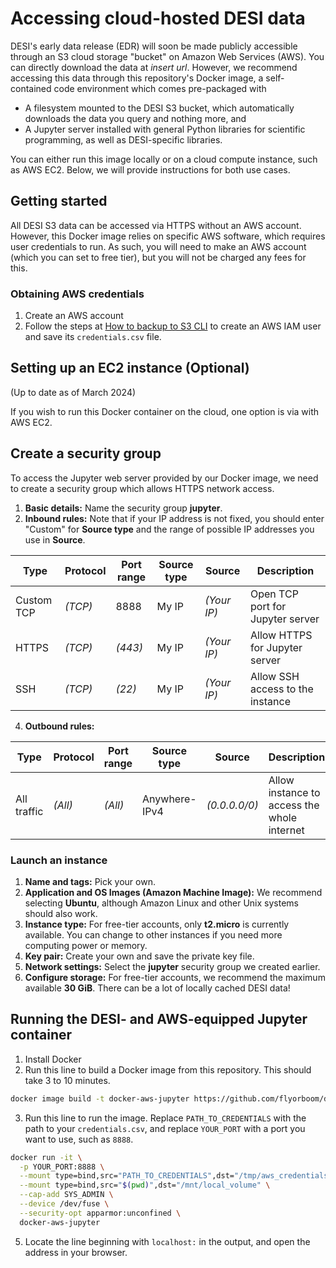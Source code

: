 # Accessing cloud-hosted DESI data

DESI's early data release (EDR) will soon be made publicly accessible through an S3 cloud storage "bucket" on Amazon Web Services (AWS). 
You can directly download the data at _insert url_.
However, we recommend accessing this data through this repository's Docker image,
a self-contained code environment which comes pre-packaged with
* A filesystem mounted to the DESI S3 bucket, which automatically downloads the data you query and nothing more, and
* A Jupyter server installed with general Python libraries for scientific programming, as well as DESI-specific libraries.

You can either run this image locally or on a cloud compute instance, such as AWS EC2. 
Below, we will provide instructions for both use cases.

## Getting started

All DESI S3 data can be accessed via HTTPS without an AWS account.
However, this Docker image relies on specific AWS software, which requires user credentials to run.
As such, you will need to make an AWS account (which you can set to free tier), but you will not be charged any fees for this.

### Obtaining AWS credentials

1. Create an AWS account
2. Follow the steps at [How to backup to S3 CLI](https://aws.amazon.com/getting-started/hands-on/backup-to-s3-cli/)
   to create an AWS IAM user and save its `credentials.csv` file.

## Setting up an EC2 instance (Optional)

(Up to date as of March 2024)

If you wish to run this Docker container on the cloud, one option is via with AWS EC2.

## Create a security group

To access the Jupyter web server provided by our Docker image, 
we need to create a security group which allows HTTPS network access.

1. **Basic details:** Name the security group **jupyter**.
2. **Inbound rules:** Note that if your IP address is not fixed,
   you should enter "Custom" for **Source type** and the range of possible IP addresses you use in **Source**.

| Type       | Protocol | Port range | Source type | Source      | Description
| ----       | -------- | ---------- | ----------- | ------      | -----------
| Custom TCP | _(TCP)_  | 8888       | My IP       | _(Your IP)_ | Open TCP port for Jupyter server
| HTTPS      | _(TCP)_  | _(443)_    | My IP       | _(Your IP)_ | Allow HTTPS for Jupyter server
| SSH        | _(TCP)_  | _(22)_     | My IP       | _(Your IP)_ | Allow SSH access to the instance

4. **Outbound rules:**

| Type        | Protocol | Port range | Source type   | Source        | Description
| ----        | -------- | ---------- | -----------   | ------        | -----------
| All traffic | _(All)_  | _(All)_    | Anywhere-IPv4 | _(0.0.0.0/0)_ | Allow instance to access the whole internet

### Launch an instance

1. **Name and tags:** Pick your own.
2. **Application and OS Images (Amazon Machine Image):** We recommend selecting **Ubuntu**, although Amazon Linux and other Unix systems should also work.
3. **Instance type:** For free-tier accounts, only **t2.micro** is currently available.
   You can change to other instances if you need more computing power or memory.
4. **Key pair:** Create your own and save the private key file.
5. **Network settings:** Select the **jupyter** security group we created earlier.
6. **Configure storage:** For free-tier accounts, we recommend the maximum available **30 GiB**. There can be a lot of locally cached DESI data!

## Running the DESI- and AWS-equipped Jupyter container

1. Install Docker
2. Run this line to build a Docker image from this repository. This should take 3 to 10 minutes.
```bash
docker image build -t docker-aws-jupyter https://github.com/flyorboom/docker-aws-jupyter.git
```
3. Run this line to run the image. Replace `PATH_TO_CREDENTIALS` with the path to your `credentials.csv`, and replace `YOUR_PORT` with a port you want to use, such as `8888`.
```bash
docker run -it \
  -p YOUR_PORT:8888 \
  --mount type=bind,src="PATH_TO_CREDENTIALS",dst="/tmp/aws_credentials.csv",readonly \
  --mount type=bind,src="$(pwd)",dst="/mnt/local_volume" \
  --cap-add SYS_ADMIN \
  --device /dev/fuse \
  --security-opt apparmor:unconfined \
  docker-aws-jupyter
```
5. Locate the line beginning with `localhost:` in the output, and open the address in your browser.

